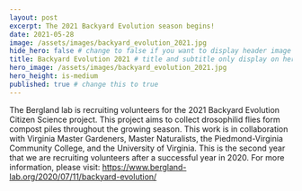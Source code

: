 ```yaml
---
layout: post
excerpt: The 2021 Backyard Evolution season begins!
date: 2021-05-28
image: /assets/images/backyard_evolution_2021.jpg
hide_hero: false # change to false if you want to display header image
title: Backyard Evolution 2021 # title and subtitle only display on hero
hero_image: /assets/images/backyard_evolution_2021.jpg
hero_height: is-medium
published: true # change this to true
---
```

The Bergland lab is recruiting volunteers for the 2021 Backyard Evolution Citizen Science project. This project aims to collect drosophilid flies form compost piles throughout the growing season. This work is in collaboration with Virginia Master Gardeners, Master Naturalists, the Piedmond-Virginia Community College, and the University of Virginia. This is the second year that we are recruiting volunteers after a successful year in 2020. For more information, please visit: https://www.bergland-lab.org/2020/07/11/backyard-evolution/

